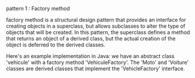 pattern 1 : Factory method

factory method is a structural design pattern that provides an interface for creating objects in a superclass, but allows subclasses to alter the type of objects that will be created. In this pattern, the superclass defines a method that returns an object of a derived class, but the actual creation of the object is deferred to the derived classes.

Here's an example implementation in Java:
we have an abstract class 'vehicule' with a factory method 'VehiculeFactory'. The 'Moto' and 'Voiture' classes are derived classes that implement the 'VehicleFactory' interface.